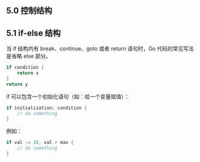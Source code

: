 ## 5.0 控制结构

## 5.1 if-else 结构

当 if 结构内有 break、continue、goto 或者 return 语句时，Go 代码的常见写法是省略 else 部分。

```go
if condition {
    return x
}
return y
```

if 可以包含一个初始化语句（如：给一个变量赋值）：

```go
if initialization; condition {
    // do something
}
```

例如：

```go
if val := 10, val > max {
    // do something
}
```